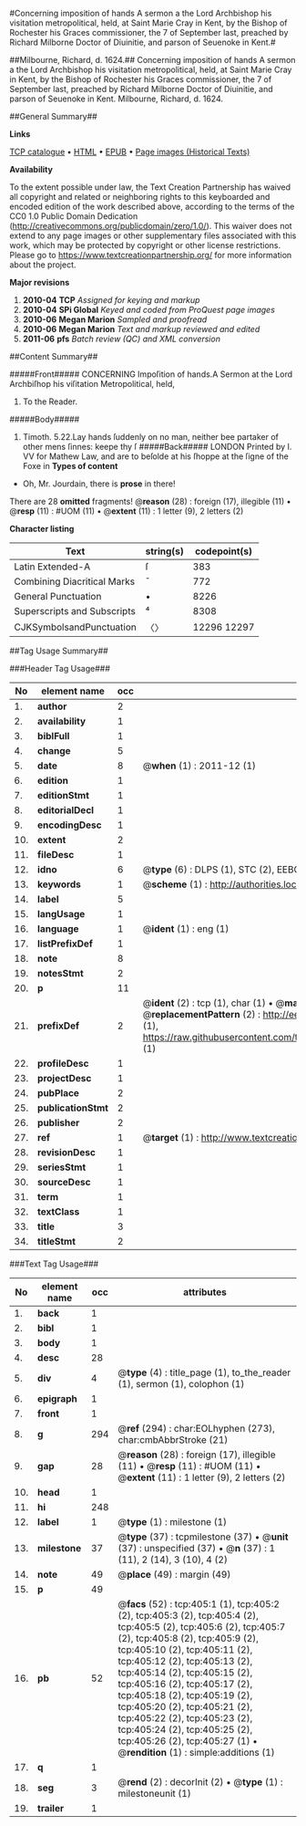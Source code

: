 #Concerning imposition of hands A sermon a the Lord Archbishop his visitation metropolitical, held, at Saint Marie Cray in Kent, by the Bishop of Rochester his Graces commissioner, the 7 of September last, preached by Richard Milborne Doctor of Diuinitie, and parson of Seuenoke in Kent.#

##Milbourne, Richard, d. 1624.##
Concerning imposition of hands A sermon a the Lord Archbishop his visitation metropolitical, held, at Saint Marie Cray in Kent, by the Bishop of Rochester his Graces commissioner, the 7 of September last, preached by Richard Milborne Doctor of Diuinitie, and parson of Seuenoke in Kent.
Milbourne, Richard, d. 1624.

##General Summary##

**Links**

[TCP catalogue](http://www.ota.ox.ac.uk/tcp/)  • 
[HTML](http://tei.it.ox.ac.uk/tcp/Texts-HTML/free/A07/A07535.html)  • 
[EPUB](http://tei.it.ox.ac.uk/tcp/Texts-EPUB/free/A07/A07535.epub) • 
[Page images (Historical Texts)](https://historicaltexts.jisc.ac.uk/eebo-99836151e)

**Availability**

To the extent possible under law, the Text Creation Partnership has waived all copyright and related or neighboring rights to this keyboarded and encoded edition of the work described above, according to the terms of the CC0 1.0 Public Domain Dedication (http://creativecommons.org/publicdomain/zero/1.0/). This waiver does not extend to any page images or other supplementary files associated with this work, which may be protected by copyright or other license restrictions. Please go to https://www.textcreationpartnership.org/ for more information about the project.

**Major revisions**

1. __2010-04__ __TCP__ *Assigned for keying and markup*
1. __2010-04__ __SPi Global__ *Keyed and coded from ProQuest page images*
1. __2010-06__ __Megan Marion__ *Sampled and proofread*
1. __2010-06__ __Megan Marion__ *Text and markup reviewed and edited*
1. __2011-06__ __pfs__ *Batch review (QC) and XML conversion*

##Content Summary##

#####Front#####
CONCERNING Impoſition of hands.A Sermon at the Lord Archbiſhop his viſitation Metropolitical, held, 
1. To the Reader.

#####Body#####
1. Timoth. 5.22.Lay hands ſuddenly on no man, neither bee partaker of other mens ſinnes: keepe thy ſ
#####Back#####
LONDON Printed by I. VV for Mathew Law, and are to beſolde at his ſhoppe at the ſigne of the Foxe in
**Types of content**

  * Oh, Mr. Jourdain, there is **prose** in there!

There are 28 **omitted** fragments! 
 @__reason__ (28) : foreign (17), illegible (11)  •  @__resp__ (11) : #UOM (11)  •  @__extent__ (11) : 1 letter (9), 2 letters (2)

**Character listing**


|Text|string(s)|codepoint(s)|
|---|---|---|
|Latin Extended-A|ſ|383|
|Combining             Diacritical Marks|̄|772|
|General Punctuation|•|8226|
|Superscripts             and Subscripts|⁴|8308|
|CJKSymbolsandPunctuation|〈〉|12296 12297|

##Tag Usage Summary##

###Header Tag Usage###

|No|element name|occ|attributes|
|---|---|---|---|
|1.|__author__|2||
|2.|__availability__|1||
|3.|__biblFull__|1||
|4.|__change__|5||
|5.|__date__|8| @__when__ (1) : 2011-12 (1)|
|6.|__edition__|1||
|7.|__editionStmt__|1||
|8.|__editorialDecl__|1||
|9.|__encodingDesc__|1||
|10.|__extent__|2||
|11.|__fileDesc__|1||
|12.|__idno__|6| @__type__ (6) : DLPS (1), STC (2), EEBO-CITATION (1), PROQUEST (1), VID (1)|
|13.|__keywords__|1| @__scheme__ (1) : http://authorities.loc.gov/ (1)|
|14.|__label__|5||
|15.|__langUsage__|1||
|16.|__language__|1| @__ident__ (1) : eng (1)|
|17.|__listPrefixDef__|1||
|18.|__note__|8||
|19.|__notesStmt__|2||
|20.|__p__|11||
|21.|__prefixDef__|2| @__ident__ (2) : tcp (1), char (1)  •  @__matchPattern__ (2) : ([0-9\-]+):([0-9IVX]+) (1), (.+) (1)  •  @__replacementPattern__ (2) : http://eebo.chadwyck.com/downloadtiff?vid=$1&page=$2 (1), https://raw.githubusercontent.com/textcreationpartnership/Texts/master/tcpchars.xml#$1 (1)|
|22.|__profileDesc__|1||
|23.|__projectDesc__|1||
|24.|__pubPlace__|2||
|25.|__publicationStmt__|2||
|26.|__publisher__|2||
|27.|__ref__|1| @__target__ (1) : http://www.textcreationpartnership.org/docs/. (1)|
|28.|__revisionDesc__|1||
|29.|__seriesStmt__|1||
|30.|__sourceDesc__|1||
|31.|__term__|1||
|32.|__textClass__|1||
|33.|__title__|3||
|34.|__titleStmt__|2||


###Text Tag Usage###

|No|element name|occ|attributes|
|---|---|---|---|
|1.|__back__|1||
|2.|__bibl__|1||
|3.|__body__|1||
|4.|__desc__|28||
|5.|__div__|4| @__type__ (4) : title_page (1), to_the_reader (1), sermon (1), colophon (1)|
|6.|__epigraph__|1||
|7.|__front__|1||
|8.|__g__|294| @__ref__ (294) : char:EOLhyphen (273), char:cmbAbbrStroke (21)|
|9.|__gap__|28| @__reason__ (28) : foreign (17), illegible (11)  •  @__resp__ (11) : #UOM (11)  •  @__extent__ (11) : 1 letter (9), 2 letters (2)|
|10.|__head__|1||
|11.|__hi__|248||
|12.|__label__|1| @__type__ (1) : milestone (1)|
|13.|__milestone__|37| @__type__ (37) : tcpmilestone (37)  •  @__unit__ (37) : unspecified (37)  •  @__n__ (37) : 1 (11), 2 (14), 3 (10), 4 (2)|
|14.|__note__|49| @__place__ (49) : margin (49)|
|15.|__p__|49||
|16.|__pb__|52| @__facs__ (52) : tcp:405:1 (1), tcp:405:2 (2), tcp:405:3 (2), tcp:405:4 (2), tcp:405:5 (2), tcp:405:6 (2), tcp:405:7 (2), tcp:405:8 (2), tcp:405:9 (2), tcp:405:10 (2), tcp:405:11 (2), tcp:405:12 (2), tcp:405:13 (2), tcp:405:14 (2), tcp:405:15 (2), tcp:405:16 (2), tcp:405:17 (2), tcp:405:18 (2), tcp:405:19 (2), tcp:405:20 (2), tcp:405:21 (2), tcp:405:22 (2), tcp:405:23 (2), tcp:405:24 (2), tcp:405:25 (2), tcp:405:26 (2), tcp:405:27 (1)  •  @__rendition__ (1) : simple:additions (1)|
|17.|__q__|1||
|18.|__seg__|3| @__rend__ (2) : decorInit (2)  •  @__type__ (1) : milestoneunit (1)|
|19.|__trailer__|1||
